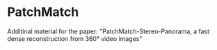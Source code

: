 # PatchMatch

Additinal material for the paper: "PatchMatch-Stereo-Panorama, a fast dense reconstruction from 360° video images"
